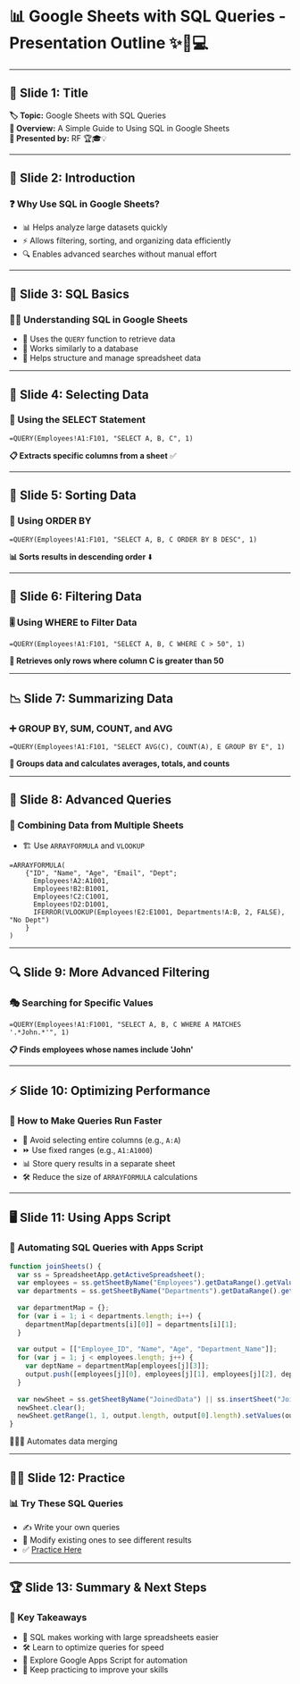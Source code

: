 # **📊 Google Sheets with SQL Queries - Presentation Outline** ✨📑💻

---

## **📢 Slide 1: Title**
**🏷️ Topic:** Google Sheets with SQL Queries  
**📖 Overview:** A Simple Guide to Using SQL in Google Sheets  
**🎤 Presented by:** RF 🏆🎓💡

---

## **📌 Slide 2: Introduction**
### **❓ Why Use SQL in Google Sheets?**  
- 📊 Helps analyze large datasets quickly
- ⚡ Allows filtering, sorting, and organizing data efficiently
- 🔍 Enables advanced searches without manual effort

---

## **📖 Slide 3: SQL Basics**
### **🧑‍💻 Understanding SQL in Google Sheets**  
- 📝 Uses the `QUERY` function to retrieve data
- 💾 Works similarly to a database
- 🔢 Helps structure and manage spreadsheet data

---

## **📜 Slide 4: Selecting Data**
### **🎯 Using the SELECT Statement**  
```excel
=QUERY(Employees!A1:F101, "SELECT A, B, C", 1)
```
**📋 Extracts specific columns from a sheet** ✅

---

## **🔽 Slide 5: Sorting Data**
### **📂 Using ORDER BY**  
```excel
=QUERY(Employees!A1:F101, "SELECT A, B, C ORDER BY B DESC", 1)
```
**📊 Sorts results in descending order** ⬇️

---

## **🔎 Slide 6: Filtering Data**
### **🎚️ Using WHERE to Filter Data**  
```excel
=QUERY(Employees!A1:F101, "SELECT A, B, C WHERE C > 50", 1)
```
**🚀 Retrieves only rows where column C is greater than 50**

---

## **📉 Slide 7: Summarizing Data**
### **➕ GROUP BY, SUM, COUNT, and AVG**  
```excel
=QUERY(Employees!A1:F101, "SELECT AVG(C), COUNT(A), E GROUP BY E", 1)
```
**🧮 Groups data and calculates averages, totals, and counts**

---

## **🔗 Slide 8: Advanced Queries**
### **📄 Combining Data from Multiple Sheets**  
- 🏗️ Use `ARRAYFORMULA` and `VLOOKUP`  
```excel
=ARRAYFORMULA(
    {"ID", "Name", "Age", "Email", "Dept";
      Employees!A2:A1001,
      Employees!B2:B1001,
      Employees!C2:C1001,
      Employees!D2:D1001,
      IFERROR(VLOOKUP(Employees!E2:E1001, Departments!A:B, 2, FALSE), "No Dept")
    }
)
```

---

## **🔍 Slide 9: More Advanced Filtering**
### **🎭 Searching for Specific Values**  
```excel
=QUERY(Employees!A1:F1001, "SELECT A, B, C WHERE A MATCHES '.*John.*'", 1)
```
**📋 Finds employees whose names include 'John'**

---

## **⚡ Slide 10: Optimizing Performance**
### **🚀 How to Make Queries Run Faster**  
- 🚫 Avoid selecting entire columns (e.g., `A:A`)
- ⏩ Use fixed ranges (e.g., `A1:A1000`)
- 📊 Store query results in a separate sheet
- 🛠️ Reduce the size of `ARRAYFORMULA` calculations

---

## **🖥️ Slide 11: Using Apps Script**
### **🤖 Automating SQL Queries with Apps Script**  
```javascript
function joinSheets() {
  var ss = SpreadsheetApp.getActiveSpreadsheet();
  var employees = ss.getSheetByName("Employees").getDataRange().getValues();
  var departments = ss.getSheetByName("Departments").getDataRange().getValues();
  
  var departmentMap = {};
  for (var i = 1; i < departments.length; i++) {
    departmentMap[departments[i][0]] = departments[i][1];
  }
  
  var output = [["Employee_ID", "Name", "Age", "Department_Name"]];
  for (var j = 1; j < employees.length; j++) {
    var deptName = departmentMap[employees[j][3]];
    output.push([employees[j][0], employees[j][1], employees[j][2], deptName]);
  }
  
  var newSheet = ss.getSheetByName("JoinedData") || ss.insertSheet("JoinedData");
  newSheet.clear();
  newSheet.getRange(1, 1, output.length, output[0].length).setValues(output);
}
```
📜🤖🔄 Automates data merging

---

## **🏋️‍♂️ Slide 12: Practice**
### **📊 Try These SQL Queries**  
- ✍️ Write your own queries
- 🔧 Modify existing ones to see different results
- ✅ [Practice Here](https://docs.google.com/spreadsheets/d/1FRvmMF5WQWl7wJ4tW9jnKZlCgMu40wYVl6xNymmc0Q4/edit?usp=sharing)

---

## **🏆 Slide 13: Summary & Next Steps**
### **📌 Key Takeaways**  
- 🎯 SQL makes working with large spreadsheets easier
- 🛠️ Learn to optimize queries for speed
- 🤖 Explore Google Apps Script for automation
- 🚀 Keep practicing to improve your skills


